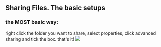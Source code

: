 <h2>Sharing Files. The basic setups</h2>

<h3>the MOST basic way:</h3>
right click the folder you want to share, select properties, click advanced sharing and tick the box. that's it!
<img src="https://i.imgur.com/warimfi.png">
